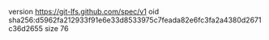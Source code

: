 version https://git-lfs.github.com/spec/v1
oid sha256:d5962fa212933f91e6e33d8533975c7feada82e6fc3fa2a4380d2671c36d2655
size 76
